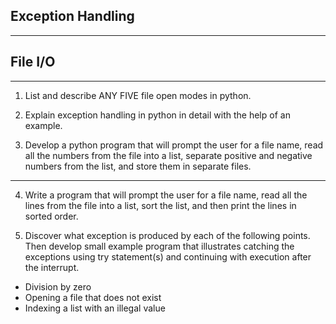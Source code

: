 
## Exception Handling




___

## File I/O




___


1. List and describe ANY FIVE file open modes in python.

2. Explain exception handling in python in detail with the help of an example.

3. Develop a python program that will prompt the user for a file name, read all the numbers from the file into a list, separate positive and negative numbers from the list, and store them in separate files.

___

4. Write a program that will prompt the user for a file name, read all the lines from the file into a list, sort the list, and then print the lines in sorted order.

5. Discover what exception is produced by each of the following points. Then develop small example program that illustrates catching the exceptions using try statement(s) and continuing with execution after the interrupt.
*  Division by zero
*  Opening a file that does not exist
*  Indexing a list with an illegal value

